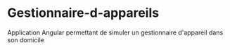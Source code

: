# Gestionnaire-d-appareils
Application Angular permettant de simuler un gestionnaire d'appareil dans son domicile
